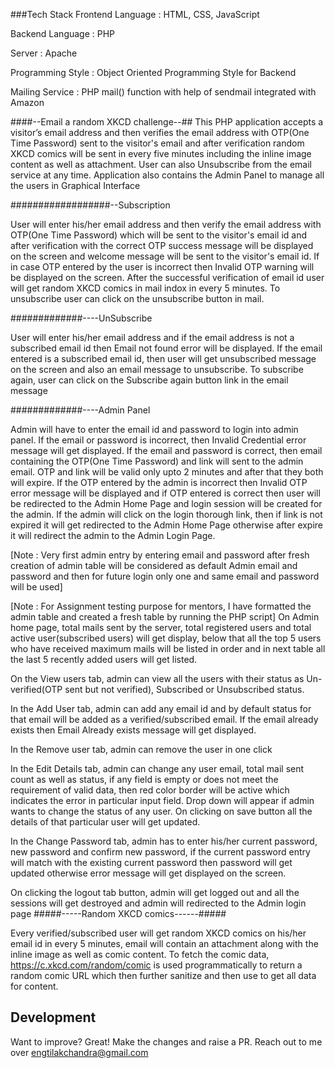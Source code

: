 ###Tech Stack
Frontend Language : HTML, CSS, JavaScript

Backend Language : PHP

Server : Apache

Programming Style : Object Oriented Programming Style for Backend

Mailing Service : PHP mail() function with help of sendmail integrated with Amazon

####--Email a random XKCD challenge--##
This PHP application accepts a visitor’s email address and then verifies the email address with OTP(One Time Password) sent to the visitor's email and after verification random XKCD comics will be sent in every five minutes including the inline image content as well as attachment. User can also Unsubscribe from the email service at any time. Application also contains the Admin Panel to manage all the users in Graphical Interface

##################--Subscription

User will enter his/her email address and then verify the email address with OTP(One Time Password) which will be sent to the visitor's email id and after verification with the correct OTP success message will be displayed on the screen and welcome message will be sent to the visitor's email id. If in case OTP entered by the user is incorrect then Invalid OTP warning will be displayed on the screen. After the successful verification of email id user will get random XKCD comics in mail indox in every 5 minutes. To unsubscribe user can click on the unsubscribe button in mail.


#############----UnSubscribe

User will enter his/her email address and if the email address is not a subscribed email id then Email not found error will be displayed. If the email entered is a subscribed email id, then user will get unsubscribed message on the screen and also an email message to unsubscribe. To subscribe again, user can click on the Subscribe again button link in the email message


#############----Admin Panel


Admin will have to enter the email id and password to login into admin panel. If the email or password is incorrect, then Invalid Credential error message will get displayed. If the email and password is correct, then email containing the OTP(One Time Password) and link will sent to the admin email. OTP and link will be valid only upto 2 minutes and after that they both will expire. If the OTP entered by the admin is incorrect then Invalid OTP error message will be displayed and if OTP entered is correct then user will be redirected to the Admin Home Page and login session will be created for the admin. If the admin will click on the login thorough link, then if link is not expired it will get redirected to the Admin Home Page otherwise after expire it will redirect the admin to the Admin Login Page.

[Note : Very first admin entry by entering email and password after fresh creation of admin table will be considered as default Admin email and password and then for future login only one and same email and password will be used]

[Note : For Assignment testing purpose for mentors, I have formatted the admin table and created a fresh table by running the PHP script]
On Admin home page, total mails sent by the server, total registered users and total active user(subscribed users) will get display, below that all the top 5 users who have received maximum mails will be listed in order and in next table all the last 5 recently added users will get listed.

On the View users tab, admin can view all the users with their status as Un-verified(OTP sent but not verified), Subscribed or Unsubscribed status.

In the Add User tab, admin can add any email id and by default status for that email will be added as a verified/subscribed email. If the email already exists then Email Already exists message will get displayed.

In the Remove user tab, admin can remove the user in one click

In the Edit Details tab, admin can change any user email, total mail sent count as well as status, if any field is empty or does not meet the requirement of valid data, then red color border will be active which indicates the error in particular input field. Drop down will appear if admin wants to change the status of any user. On clicking on save button all the details of that particular user will get updated.

In the Change Password tab, admin has to enter his/her current password, new password and confirm new password, if the current password entry will match with the existing current password then password will get updated otherwise error message will get displayed on the screen.

On clicking the logout tab button, admin will get logged out and all the sessions will get destroyed and admin will redirected to the Admin login page
#####-----Random XKCD comics------#####

Every verified/subscribed user will get random XKCD comics on his/her email id in every 5 minutes, email will contain an attachment along with the inline image as well as comic content. To fetch the comic data, https://c.xkcd.com/random/comic is used programmatically to return a random comic URL which then further sanitize and then use to get all data for content.



## Development

Want to improve? Great! Make the changes and raise a PR. Reach out to me over engtilakchandra@gmail.com
